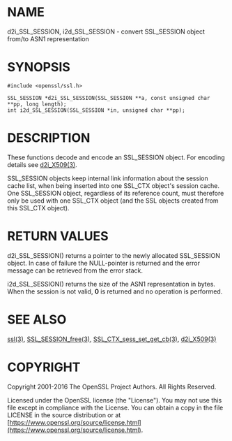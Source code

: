 # NAME

d2i\_SSL\_SESSION, i2d\_SSL\_SESSION - convert SSL\_SESSION object from/to ASN1 representation

# SYNOPSIS

    #include <openssl/ssl.h>

    SSL_SESSION *d2i_SSL_SESSION(SSL_SESSION **a, const unsigned char **pp, long length);
    int i2d_SSL_SESSION(SSL_SESSION *in, unsigned char **pp);

# DESCRIPTION

These functions decode and encode an SSL\_SESSION object.
For encoding details see [d2i\_X509(3)](http://man.he.net/man3/d2i_X509).

SSL\_SESSION objects keep internal link information about the session cache
list, when being inserted into one SSL\_CTX object's session cache.
One SSL\_SESSION object, regardless of its reference count, must therefore
only be used with one SSL\_CTX object (and the SSL objects created
from this SSL\_CTX object).

# RETURN VALUES

d2i\_SSL\_SESSION() returns a pointer to the newly allocated SSL\_SESSION
object. In case of failure the NULL-pointer is returned and the error message
can be retrieved from the error stack.

i2d\_SSL\_SESSION() returns the size of the ASN1 representation in bytes.
When the session is not valid, **0** is returned and no operation is performed.

# SEE ALSO

[ssl(3)](http://man.he.net/man3/ssl), [SSL\_SESSION\_free(3)](http://man.he.net/man3/SSL_SESSION_free),
[SSL\_CTX\_sess\_set\_get\_cb(3)](http://man.he.net/man3/SSL_CTX_sess_set_get_cb),
[d2i\_X509(3)](http://man.he.net/man3/d2i_X509)

# COPYRIGHT

Copyright 2001-2016 The OpenSSL Project Authors. All Rights Reserved.

Licensed under the OpenSSL license (the "License").  You may not use
this file except in compliance with the License.  You can obtain a copy
in the file LICENSE in the source distribution or at
[https://www.openssl.org/source/license.html](https://www.openssl.org/source/license.html).
